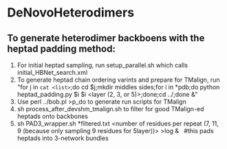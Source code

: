# DeNovoHeterodimers
## To generate heterodimer backboens with the heptad padding method:
1. For initial heptad sampling, run setup_parallel.sh which calls initial_HBNet_search.xml
2. To generate heptad chain ordering varints and prepare for TMalign, run
  		"for j in `cat <list>`;do cd $j;mkdir middles sides;for i in *pdb;do python heptad_padding.py $i $i <layer (2, 3, or 5)>;done;cd ../;done &"
3. Use perl ../bob.pl >p_do to generate run scripts for TMalign
4. sh process_after_devshm_tmalign.sh to filter for good TMalign-ed heptads onto backbones
5. sh PAD3_wrapper.sh *filtered.txt <number of residues per repeat (7, 11, 9 (because only sampling 9 residues for 5layer))> >log &   #this pads heptads into 3-network bundles

